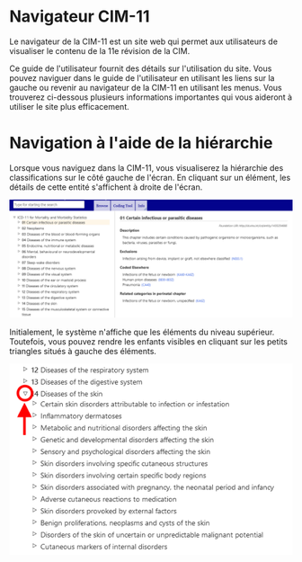 ﻿# Navigateur CIM-11 

Le navigateur de la CIM-11 est un site web qui permet aux utilisateurs de visualiser le contenu de la 11e révision de la CIM.

Ce guide de l'utilisateur fournit des détails sur l'utilisation du site. Vous pouvez naviguer dans le guide de l'utilisateur en utilisant les liens sur la gauche ou revenir au navigateur de la CIM-11 en utilisant les menus. Vous trouverez ci-dessous plusieurs informations importantes qui vous aideront à utiliser le site plus efficacement.


# Navigation à l'aide de la hiérarchie

Lorsque vous naviguez dans la CIM-11, vous visualiserez la hiérarchie des classifications sur le côté gauche de l'écran. En cliquant sur un élément, les détails de cette entité s'affichent à droite de l'écran. 

![screenshot of the hierarchy and entity displayed](img/hierarchy.png "Hierarchy and entity displayed")

Initialement, le système n'affiche que les éléments du niveau supérieur. Toutefois, vous pouvez rendre les enfants visibles en cliquant sur les petits triangles situés à gauche des éléments.

![screenshot of the hierarchy expanded](img/hierarchy-expanded.png "Hierarchy expanded")
